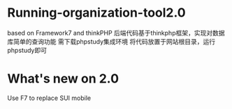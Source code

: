 # Running-organization-tool2.0
based on Framework7 and thinkPHP
后端代码基于thinkphp框架，实现对数据库简单的查询功能
需下载phpstudy集成环境
将代码放置于网站根目录，运行phpstudy即可
# What's new on 2.0
Use F7 to replace SUI mobile
